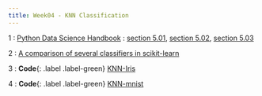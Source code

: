 ```yaml
---
title: Week04 - KNN Classification
---
```


1
: [Python Data Science Handbook](https://jakevdp.github.io/PythonDataScienceHandbook/)
  : [section 5.01](https://jakevdp.github.io/PythonDataScienceHandbook/05.01-what-is-machine-learning.html), [ section 5.02](https://jakevdp.github.io/PythonDataScienceHandbook/05.02-introducing-scikit-learn.html), [ section 5.03](https://jakevdp.github.io/PythonDataScienceHandbook/05.03-hyperparameters-and-model-validation.html)

2
: [A comparison of several classifiers in scikit-learn](https://scikit-learn.org/stable/auto_examples/classification/plot_classifier_comparison.html)

3
: **Code**{: .label .label-green} [KNN-Iris](https://colab.research.google.com/github/mamintoosi/DM/blob/master/code/KNN/KNN-iris.ipynb)

4
: **Code**{: .label .label-green} [KNN-mnist](https://colab.research.google.com/github/mamintoosi/DM/blob/master/code/KNN/KNN-mnist.ipynb)
